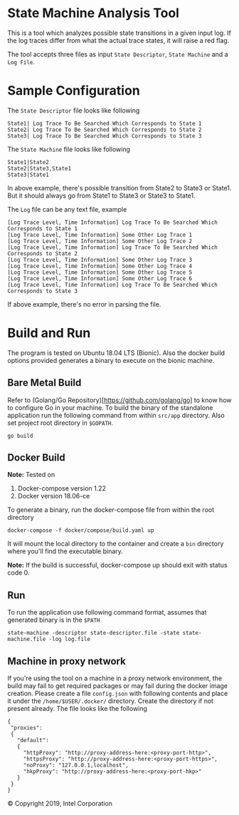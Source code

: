 # State Machine Analysis Tool
This is a tool which analyzes possible state transitions in a given input log.
If the log traces differ from what the actual trace states, it will raise a
red flag.

The tool accepts three files as input `State Descriptor`, `State Machine` and
a `Log File`.

# Sample Configuration

The `State Descriptor` file looks like following

```
State1| Log Trace To Be Searched Which Corresponds to State 1
State2| Log Trace To Be Searched Which Corresponds to State 2
State3| Log Trace To Be Searched Which Corresponds to State 3
```

The `State Machine` file looks like following

```
State1|State2
State2|State3,State1
State3|State1
```

In above example, there's possible transition from State2 to State3 or State1.
But it should always go from State1 to State3 or State3 to State1.

The `Log` file can be any text file, example

```
[Log Trace Level, Time Information] Log Trace To Be Searched Which Corresponds to State 1
[Log Trace Level, Time Information] Some Other Log Trace 1
[Log Trace Level, Time Information] Some Other Log Trace 2
[Log Trace Level, Time Information] Log Trace To Be Searched Which Corresponds to State 2
[Log Trace Level, Time Information] Some Other Log Trace 3
[Log Trace Level, Time Information] Some Other Log Trace 4
[Log Trace Level, Time Information] Some Other Log Trace 5
[Log Trace Level, Time Information] Some Other Log Trace 6
[Log Trace Level, Time Information] Log Trace To Be Searched Which Corresponds to State 3
```

If above example, there's no error in parsing the file.

# Build and Run
The program is tested on Ubuntu 18.04 LTS (Bionic). Also the docker build
options provided generates a binary to execute on the bionic machine.

## Bare Metal Build
Refer to (Golang/Go Repository)[https://github.com/golang/go] to know how to
configure Go in your machine. To build the binary of the standalone application
run the following command from within `src/app` directory. Also set project
root directory in `$GOPATH`.

```
go build
```

## Docker Build
**Note:**
Tested on
1. Docker-compose version 1.22
2. Docker version 18.06-ce

To generate a binary, run the docker-compose file from within the root
directory

```
docker-compose -f docker/compose/build.yaml up
```
It will mount the local directory to the container and create a `bin` directory
where you'll find the executable binary.

**Note:**
If the build is successful, docker-compose up should exit with
status code 0.

## Run
To run the application use following command format, assumes that generated
binary is in the `$PATH`

```
state-machine -descriptor state-descriptor.file -state state-machine.file -log log.file
```

## Machine in proxy network
If you're using the tool on a machine in a proxy network environment, the build
may fail to get required packages or may fail during the docker image creation.
Please create a file `config.json` with following contents and place it under
the `/home/$USER/.docker/` directory. Create the directory if not present
already. The file looks like the following

```
{
 "proxies":
 {
   "default":
   {
     "httpProxy": "http://proxy-address-here:<proxy-port-http>",
     "httpsProxy": "http://proxy-address-here:<proxy-port-https>",
     "noProxy": "127.0.0.1,localhost",
     "hkpProxy": "http://proxy-address-here:<proxy-port-hkp>"
   }
 }
}
```


&copy; Copyright 2019, Intel Corporation
